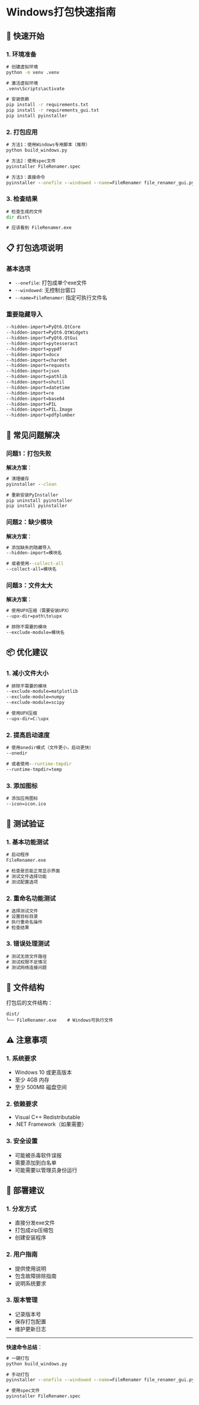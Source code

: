 # Windows打包快速指南

## 🚀 快速开始

### 1. 环境准备
```cmd
# 创建虚拟环境
python -m venv .venv

# 激活虚拟环境
.venv\Scripts\activate

# 安装依赖
pip install -r requirements.txt
pip install -r requirements_gui.txt
pip install pyinstaller
```

### 2. 打包应用
```cmd
# 方法1：使用Windows专用脚本（推荐）
python build_windows.py

# 方法2：使用spec文件
pyinstaller FileRenamer.spec

# 方法3：直接命令
pyinstaller --onefile --windowed --name=FileRenamer file_renamer_gui.py
```

### 3. 检查结果
```cmd
# 检查生成的文件
dir dist\

# 应该看到 FileRenamer.exe
```

## 📋 打包选项说明

### 基本选项
- `--onefile`: 打包成单个exe文件
- `--windowed`: 无控制台窗口
- `--name=FileRenamer`: 指定可执行文件名

### 重要隐藏导入
```cmd
--hidden-import=PyQt6.QtCore
--hidden-import=PyQt6.QtWidgets
--hidden-import=PyQt6.QtGui
--hidden-import=pytesseract
--hidden-import=pypdf
--hidden-import=docx
--hidden-import=chardet
--hidden-import=requests
--hidden-import=json
--hidden-import=pathlib
--hidden-import=shutil
--hidden-import=datetime
--hidden-import=re
--hidden-import=base64
--hidden-import=PIL
--hidden-import=PIL.Image
--hidden-import=pdfplumber
```

## 🔧 常见问题解决

### 问题1：打包失败
**解决方案**：
```cmd
# 清理缓存
pyinstaller --clean

# 重新安装PyInstaller
pip uninstall pyinstaller
pip install pyinstaller
```

### 问题2：缺少模块
**解决方案**：
```cmd
# 添加缺失的隐藏导入
--hidden-import=模块名

# 或者使用--collect-all
--collect-all=模块名
```

### 问题3：文件太大
**解决方案**：
```cmd
# 使用UPX压缩（需要安装UPX）
--upx-dir=path\to\upx

# 排除不需要的模块
--exclude-module=模块名
```

## 📦 优化建议

### 1. 减小文件大小
```cmd
# 排除不需要的模块
--exclude-module=matplotlib
--exclude-module=numpy
--exclude-module=scipy

# 使用UPX压缩
--upx-dir=C:\upx
```

### 2. 提高启动速度
```cmd
# 使用onedir模式（文件更小，启动更快）
--onedir

# 或者使用--runtime-tmpdir
--runtime-tmpdir=temp
```

### 3. 添加图标
```cmd
# 添加应用图标
--icon=icon.ico
```

## 🧪 测试验证

### 1. 基本功能测试
```cmd
# 启动程序
FileRenamer.exe

# 检查是否能正常显示界面
# 测试文件选择功能
# 测试配置选项
```

### 2. 重命名功能测试
```cmd
# 选择测试文件
# 设置目标目录
# 执行重命名操作
# 检查结果
```

### 3. 错误处理测试
```cmd
# 测试无效文件路径
# 测试权限不足情况
# 测试网络连接问题
```

## 📁 文件结构

打包后的文件结构：
```
dist/
└── FileRenamer.exe    # Windows可执行文件
```

## ⚠️ 注意事项

### 1. 系统要求
- Windows 10 或更高版本
- 至少 4GB 内存
- 至少 500MB 磁盘空间

### 2. 依赖要求
- Visual C++ Redistributable
- .NET Framework（如果需要）

### 3. 安全设置
- 可能被杀毒软件误报
- 需要添加到白名单
- 可能需要以管理员身份运行

## 🎯 部署建议

### 1. 分发方式
- 直接分发exe文件
- 打包成zip压缩包
- 创建安装程序

### 2. 用户指南
- 提供使用说明
- 包含故障排除指南
- 说明系统要求

### 3. 版本管理
- 记录版本号
- 保存打包配置
- 维护更新日志

---

**快速命令总结**：
```cmd
# 一键打包
python build_windows.py

# 手动打包
pyinstaller --onefile --windowed --name=FileRenamer file_renamer_gui.py

# 使用spec文件
pyinstaller FileRenamer.spec
```
